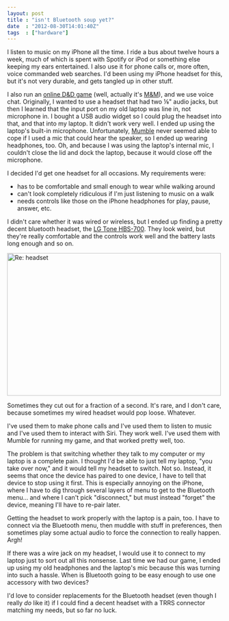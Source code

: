 ```yaml
---
layout: post
title : "isn't Bluetooth soup yet?"
date  : "2012-08-30T14:01:40Z"
tags  : ["hardware"]
---
```

I listen to music on my iPhone all the time.  I ride a bus about twelve hours a
week, much of which is spent with Spotify or iPod or something else keeping my
ears entertained.  I also use it for phone calls or, more often, voice
commanded web searches.  I'd been using my iPhone headset for this, but it's
not very durable, and gets tangled up in other stuff.

I also run an [online D&D game](http://dudgeonmaster.org/games/alar/) (well,
actually it's [M&M](http://storygame.free.fr/MAZES.htm)), and we use voice
chat.  Originally, I wanted to use a headset that had two ⅛" audio jacks, but
then I learned that the input port on my old laptop was line in, not microphone
in.  I bought a USB audio widget so I could plug the headset into that, and
that into my laptop.  It didn't work very well.  I ended up using the laptop's
built-in microphone.  Unfortunately, [Mumble](http://mumble.sourceforge.net/)
never seemed able to cope if I used a mic that could hear the speaker, so I
ended up wearing headphones, too.  Oh, and because I was using the laptop's
internal mic, I couldn't close the lid and dock the laptop, because it would
close off the microphone.

I decided I'd get one headset for all occasions.  My requirements were:

* has to be comfortable and small enough to wear while walking around
* can't look completely ridiculous if I'm just listening to music on a walk
* needs controls like those on the iPhone headphones for play, pause, answer, etc.

I didn't care whether it was wired or wireless, but I ended up finding a pretty
decent bluetooth headset, the [LG Tone
HBS-700](http://www.amazon.com/gp/product/B0052YFYFK/ref=as_li_ss_tl?ie=UTF8&camp=1789&creative=390957&creativeASIN=B0052YFYFK&linkCode=as2&tag=rjbs-20).
They look weird, but they're really comfortable and the controls work well and
the battery lasts long enough and so on.

<a href="http://www.flickr.com/photos/rjbs/7893947914/" title="Re: headset by rjbs, on Flickr"><img src="http://farm9.staticflickr.com/8451/7893947914_979486e5df.jpg" width="500" height="333" alt="Re: headset"></a>

Sometimes they cut out for a fraction of a second.  It's rare, and I don't
care, because sometimes my wired headset would pop loose.  Whatever.

I've used them to make phone calls and I've used them to listen to music and
I've used them to interact with Siri.  They work well.  I've used them with
Mumble for running my game, and that worked pretty well, too.

The problem is that switching whether they talk to my computer or my laptop is
a complete pain.  I thought I'd be able to just tell my laptop, "you take over
now," and it would tell my headset to switch.  Not so.  Instead, it seems that
once the device has paired to one device, I have to tell that device to stop
using it first.  This is especially annoying on the iPhone, where I have to dig
through several layers of menu to get to the Bluetooth menu… and where I can't
pick "disconnect," but must instead "forget" the device, meaning I'll have to
re-pair later.

Getting the headset to work properly with the laptop is a pain, too.  I have to
connect via the Bluetooth menu, then muddle with stuff in preferences, then
sometimes play some actual audio to force the connection to really happen.
Argh!

If there was a wire jack on my headset, I would use it to connect to my laptop
just to sort out all this nonsense.  Last time we had our game, I ended up
using my old headphones and the laptop's mic because this was turning into such
a hassle.  When is Bluetooth going to be easy enough to use one accessory with
two devices?

I'd love to consider replacements for the Bluetooth headset (even though I
really *do* like it) if I could find a decent headset with a TRRS connector
matching my needs, but so far no luck.

